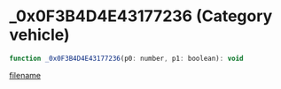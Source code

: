 # _0x0F3B4D4E43177236 (Category vehicle)

```js
function _0x0F3B4D4E43177236(p0: number, p1: boolean): void
```

[filename](_0x0F3B4D4E43177236_m.md ':include')